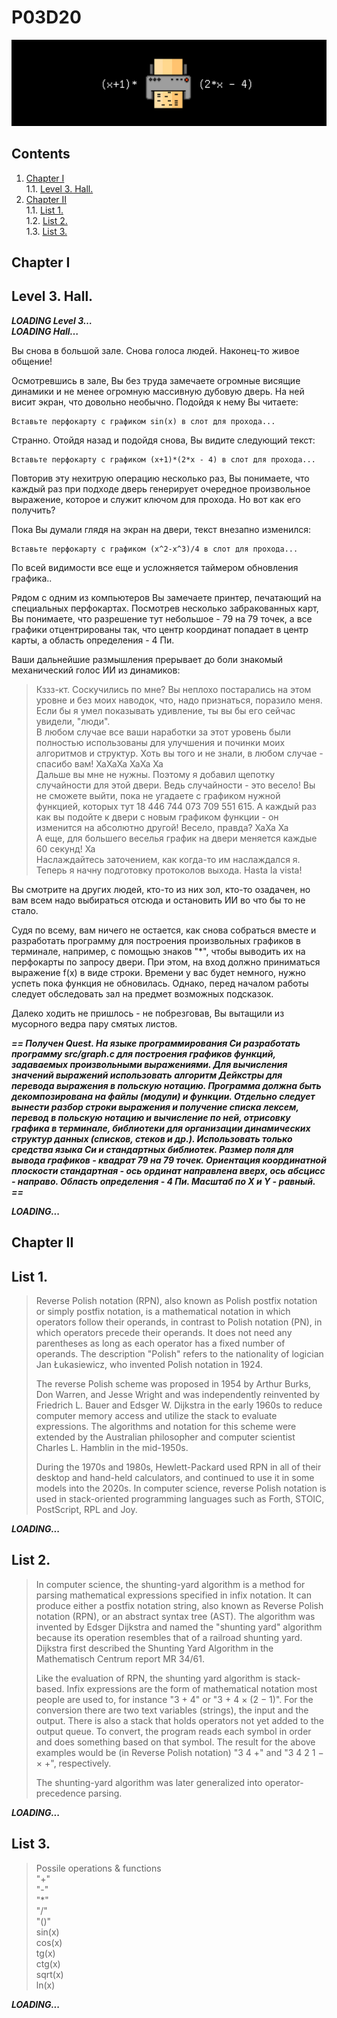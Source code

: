# P03D20

![dayp03](misc/rus/images/dayp03.png)


## Contents

1. [Chapter I](#chapter-i) \
 1.1. [Level 3. Hall.](#level-3-hall)
2. [Chapter II](#chapter-ii) \
 1.1. [List 1.](#list-1) \
 1.2. [List 2.](#list-2) \
 1.3. [List 3.](#list-3)


## Chapter I

## Level 3. Hall.

***LOADING Level 3… \
LOADING Hall…***

Вы снова в большой зале. Снова голоса людей. Наконец-то живое общение!

Осмотревшись в зале, Вы без труда замечаете огромные висящие динамики и не менее огромную массивную дубовую дверь. На ней висит экран, что довольно необычно. Подойдя к нему Вы читаете:

    Вставьте перфокарту с графиком sin(x) в слот для прохода...

Странно. Отойдя назад и подойдя снова, Вы видите следующий текст:

    Вставьте перфокарту с графиком (x+1)*(2*x - 4) в слот для прохода...

Повторив эту нехитрую операцию несколько раз, Вы понимаете, что каждый раз при подходе дверь генерирует очередное произвольное выражение, которое и служит ключом для прохода. Но вот как его получить?

Пока Вы думали глядя на экран на двери, текст внезапно изменился:

    Вставьте перфокарту с графиком (x^2-x^3)/4 в слот для прохода...

По всей видимости все еще и усложняется таймером обновления графика..

Рядом с одним из компьютеров Вы замечаете принтер, печатающий на специальных перфокартах. Посмотрев несколько забракованных карт, Вы понимаете, что разрешение тут небольшое - 79 на 79 точек, а все графики отцентрированы так, что центр координат попадает в центр карты, а область определения - 4 Пи.

Ваши дальнейшие размышления прерывает до боли знакомый механический голос ИИ из динамиков:

>Кззз-кт. Соскучились по мне? Вы неплохо постарались на этом уровне и без моих наводок, что, надо признаться, поразило меня. Если бы я умел показывать удивление, ты вы бы его сейчас увидели, "люди". \
>В любом случае все ваши наработки за этот уровень были полностью использованы для улучшения и починки моих алгоритмов и структур. Хоть вы того и не знали, в любом случае - спасибо вам! ХаХаХа ХаХа Ха \
>Дальше вы мне не нужны. Поэтому я добавил щепотку случайности для этой двери. Ведь случайности - это весело! Вы не сможете выйти, пока не угадаете с графиком нужной функцией, которых тут 18 446 744 073 709 551 615. А каждый раз как вы подойте к двери с новым графиком функции - он изменится на абсолютно другой! Весело, правда? ХаХа Ха \
>А еще, для большего веселья график на двери меняется каждые 60 секунд! Ха \
>Наслаждайтесь заточением, как когда-то им наслаждался я. Теперь я начну подготовку протоколов выхода. Hasta la vista!

Вы смотрите на других людей, кто-то из них зол, кто-то озадачен, но вам всем надо выбираться отсюда и остановить ИИ во что бы то не стало.

Судя по всему, вам ничего не остается, как снова собраться вместе и разработать программу для построения произвольных графиков в терминале, например, с помощью знаков "*", чтобы выводить их на перфокарты по запросу двери. При этом, на вход должно приниматься выражение f(x) в виде строки. Времени у вас будет немного, нужно успеть пока функция не обновилась.
Однако, перед началом работы следует обследовать зал на предмет возможных подсказок.

Далеко ходить не пришлось - не побрезговав, Вы вытащили из мусорного ведра пару смятых листов.

***== Получен Quest. На языке программирования Си разработать программу src/graph.c для построения графиков функций, задаваемых произвольными выражениями. Для вычисления значений выражений использовать алгоритм Дейкстры для перевода выражения в польскую нотацию. Программа должна быть декомпозирована на файлы (модули) и функции. Отдельно следует вынести разбор строки выражения и получение списка лексем, перевод в польскую нотацию и вычисление по ней, отрисовку графика в терминале, библиотеки для организации динамических структур данных (списков, стеков и др.). Использовать только средства языка Си и стандартных библиотек. Размер поля для вывода графиков - квадрат 79 на 79 точек. Ориентация координатной плоскости стандартная - ось ординат направлена вверх, ось абсцисс - направо. Область определения - 4 Пи. Масштаб по X и Y - равный. ==***

***LOADING...***


## Chapter II

## List 1.

>Reverse Polish notation (RPN), also known as Polish postfix notation or simply postfix notation, is a mathematical notation in which operators follow their operands, in contrast to Polish notation (PN), in which operators precede their operands. It does not need any parentheses as long as each operator has a fixed number of operands. The description "Polish" refers to the nationality of logician Jan Łukasiewicz, who invented Polish notation in 1924.
>
>The reverse Polish scheme was proposed in 1954 by Arthur Burks, Don Warren, and Jesse Wright and was independently reinvented by Friedrich L. Bauer and Edsger W. Dijkstra in the early 1960s to reduce computer memory access and utilize the stack to evaluate expressions. The algorithms and notation for this scheme were extended by the Australian philosopher and computer scientist Charles L. Hamblin in the mid-1950s.
>
>During the 1970s and 1980s, Hewlett-Packard used RPN in all of their desktop and hand-held calculators, and continued to use it in some models into the 2020s. In computer science, reverse Polish notation is used in stack-oriented programming languages such as Forth, STOIC, PostScript, RPL and Joy.

***LOADING...***


## List 2.

>In computer science, the shunting-yard algorithm is a method for parsing mathematical expressions specified in infix notation. It can produce either a postfix notation string, also known as Reverse Polish notation (RPN), or an abstract syntax tree (AST). The algorithm was invented by Edsger Dijkstra and named the "shunting yard" algorithm because its operation resembles that of a railroad shunting yard. Dijkstra first described the Shunting Yard Algorithm in the Mathematisch Centrum report MR 34/61.
>
>Like the evaluation of RPN, the shunting yard algorithm is stack-based. Infix expressions are the form of mathematical notation most people are used to, for instance "3 + 4" or "3 + 4 × (2 − 1)". For the conversion there are two text variables (strings), the input and the output. There is also a stack that holds operators not yet added to the output queue. To convert, the program reads each symbol in order and does something based on that symbol. The result for the above examples would be (in Reverse Polish notation) "3 4 +" and "3 4 2 1 − × +", respectively.
>
>The shunting-yard algorithm was later generalized into operator-precedence parsing.

***LOADING...***


## List 3.

>Possile operations & functions \
> "+" \
> "-" \
> "*" \
> "/" \
> "()" \
> sin(x) \
> cos(x) \
> tg(x) \
> ctg(x) \
> sqrt(x) \
> ln(x)

***LOADING...***

